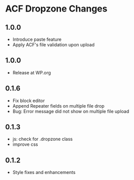 ACF Dropzone Changes
====================

1.0.0
-----
 - Introduce paste feature
 - Apply ACF's file validation upon upload

1.0.0
-----
 - Release at WP.org

0.1.6
-----
 - Fix block editor
 - Append Repeater fields on multiple file drop
 - Bug: Error message did not show on multiple file upload

0.1.3
-----
 - js: check for .dropzone class
 - improve css

0.1.2
-----
 - Style fixes and enhancements
